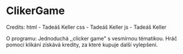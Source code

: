 # ClikerGame

Credits:
  html - Tadeáš Keller
  css - Tadeáš Keller
  js - Tadeáš Keller

O programu:
  Jednoduchá ,,clicker game" s vesmírnou tématikou.
  Hráč pomocí klikání získává kredity, za které kupuje další vylepšení.
